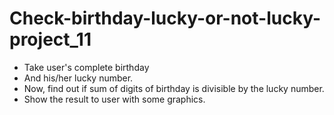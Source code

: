 # Check-birthday-lucky-or-not-lucky-project_11
- Take user's complete birthday
- And his/her lucky number.
- Now, find out if sum of digits of birthday is divisible by the lucky number.
- Show the result to user with some graphics.
